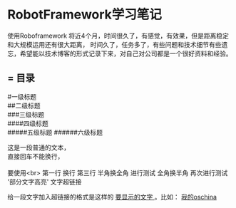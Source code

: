 RobotFramework学习笔记
====================
使用Roboframework 将近4个月，时间很久了，有感觉，有效果，但是距离稳定和大规模运用还有很大距离，
时间久了，任务多了，有些问题和技术细节有些遗忘，希望能以技术博客的形式记录下来，对自己对公司都是一个很好资料和经验。

=
目录
----


#一级标题  
##二级标题  
###三级标题  
####四级标题  
#####五级标题
######六级标题  

这是一段普通的文本，  
直接回车不能换行，<br>  
要使用\<br>
    第一行
    换行
第三行
半角换全角
    进行测试
全角换半角
    再次进行测试
    '部分文字高亮'
文字超链接

给一段文字加入超链接的格式是这样的 [ 要显示的文字 ]( 链接的地址 )。比如：
[我的oschina](http://www.oschina.net/xxjbs001)

